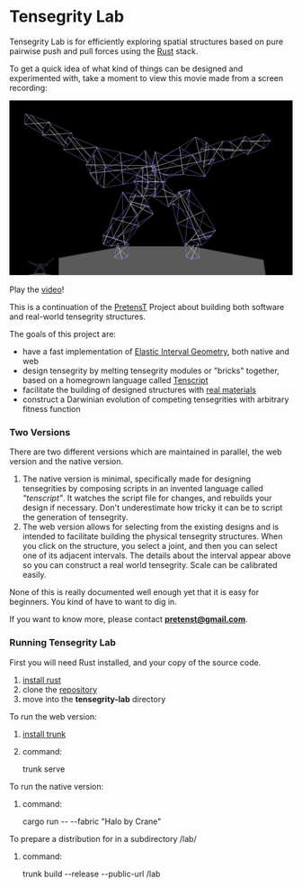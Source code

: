 # Tensegrity Lab

Tensegrity Lab is for efficiently exploring spatial structures based on
pure pairwise push and pull forces using the [Rust](https://www.rust-lang.org/) stack.

To get a quick idea of what kind of things can be designed and experimented with, take a moment to view this movie made from a screen recording:

![tommy](tommy.png)

Play the [video](https://vimeo.com/806029888)!

This is a continuation of the [PretensT](https://pretenst.com/) Project about building both software and real-world tensegrity structures.

The goals of this project are:

* have a fast implementation of [Elastic Interval Geometry](docs/EIG.md), both native and web
* design tensegrity by melting tensegrity modules or "bricks" together, based on a homegrown language called [Tenscript](docs/Tenscript.md)
* facilitate the building of designed structures with [real materials](https://pretenst.com/)
* construct a Darwinian evolution of competing tensegrities with arbitrary fitness function

### Two Versions

There are two different versions which are maintained in parallel, the web version and the native version.

1. The native version is minimal, specifically made for designing tensegrities by composing scripts in an invented language called *"tenscript"*. It watches the script file for changes, and rebuilds your design if necessary. Don't underestimate how tricky it can be to script the generation of tensegrity.
1. The web version allows for selecting from the existing designs and is intended to facilitate building the physical tensegrity structures. When you click on the structure, you select a joint, and then you can select one of its adjacent intervals. The details about the interval appear above so you can construct a real world tensegrity. Scale can be calibrated easily.

None of this is really documented well enough yet that it is easy for beginners. You kind of have to want to dig in.

If you want to know more, please contact **pretenst@gmail.com**. 

### Running Tensegrity Lab

First you will need Rust installed, and your copy of the source code.

1. [install rust](https://www.rust-lang.org/tools/install)
1. clone the [repository](https://github.com/elastic-interval/tensegrity-lab.git)
1. move into the **tensegrity-lab** directory

To run the web version:

1. [install trunk](https://trunkrs.dev/guide/getting-started/installation.html)
1. command:

   trunk serve

To run the native version:

1. command:

    cargo run -- --fabric "Halo by Crane"

To prepare a distribution for in a subdirectory /lab/

1. command:

   trunk build --release --public-url /lab